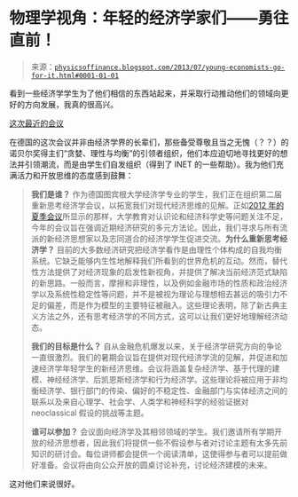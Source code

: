 <!--yml

类别：未分类

日期：2024-05-18 06:55:16

-->

# 物理学视角：年轻的经济学家们——勇往直前！

> 来源：[`physicsoffinance.blogspot.com/2013/07/young-economists-go-for-it.html#0001-01-01`](http://physicsoffinance.blogspot.com/2013/07/young-economists-go-for-it.html#0001-01-01)

看到一些经济学学生为了他们相信的东西站起来，并采取行动推动他们的领域向更好的方向发展，我真的很高兴。

[这次最近的会议](http://www.rethinkingeconomics.de/)

在德国的这次会议并非由经济学界的长辈们，那些备受尊敬且当之无愧（？？）的诺贝尔奖得主们“贪婪、理性与均衡”的引领者组织，他们本应迫切地寻找更好的想法并引领潮流，而是由学生们自发组织（得到了 INET 的一些帮助）。我为他们充满活力和开放思维的态度感到鼓舞：

> **我们是谁？** 作为德国图宾根大学经济学专业的学生，我们正在组织第二届重新思考经济学会议，以拓宽我们对现代经济思维的见解。正如[2012 年的夏季会议](https://sites.google.com/site/rethinkeconomics/2012-impressions/2012%20RE%20Conference%20Documentation_HP.pdf?attredirects=0&d=1)所显示的那样，大学教育对认识论和经济科学史等问题关注不足，今年的会议旨在强调近期经济研究的多元方法论。因此，我们寻求与所有流派的新经济思想家以及志同道合的经济学学生促进交流。**为什么重新思考经济学？** 目前的大多数经济研究把经济学看作是由理性个体构成的自我均衡系统。它缺乏能够内生性地解释我们所看到的世界危机的互动。然而，替代性方法提供了对经济现象的启发性新视角，并提供了解决当前经济范式缺陷的新思路。一般而言，摩擦和非理性，以及例如金融市场的性质和政治经济学以及系统性稳定性等问题，并不是被视为理论与理想相去甚远的吸引力不足的偏差，而是作为模型的主要特征被融入。这些理论表明，除了新古典主义方法之外，还有思考经济学的不同方式，这可以让我们更好地理解经济动态。
> 
> **我们的目标是什么？** 自从金融危机爆发以来，关于经济学研究方向的争论一直很激烈。我们的暑期会议旨在提供对现代经济学流的见解，并促进和加速经济学年轻学生的新经济思维。会议将涵盖复杂经济学、基于代理的建模、神经经济学、后凯恩斯经济学和行为经济学。这些理论将被应用于非均衡经济学、银行部门的传染、偏好的不稳定性、金融部门与实体经济之间的联系以及来自心理学、社会学、人类学和神经科学的经验证据对 neoclassical 假设的挑战等主题。
> 
> **谁可以参加？** 会议面向经济学及其相邻领域的学生。我们邀请所有学期开放的经济思想者，因此我们将提供一些不假设参与者对讨论主题有太多先前知识的研讨会。每位讲师都会提供一个阅读清单，这使得参与者可以提前做好准备。会议将由向公众开放的圆桌讨论补充，讨论经济建模的未来。

这对他们来说很好。
